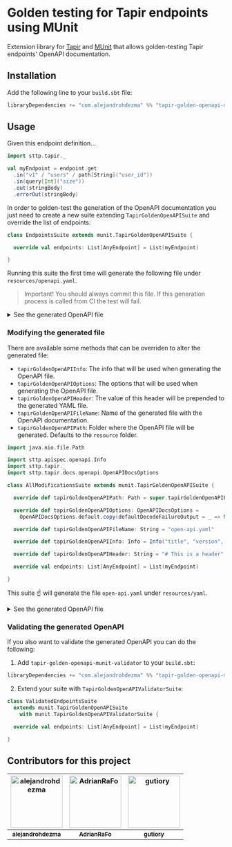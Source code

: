 # Golden testing for Tapir endpoints using MUnit

Extension library for [Tapir](https://github.com/softwaremill/tapir) and [MUnit](https://scalameta.org/munit/) that allows golden-testing Tapir endpoints' OpenAPI documentation.

## Installation

Add the following line to your `build.sbt` file:

```sbt
libraryDependencies += "com.alejandrohdezma" %% "tapir-golden-openapi-munit" % "0.5.0" % Test
```

## Usage

Given this endpoint definition...

```scala
import sttp.tapir._

val myEndpoint = endpoint.get
  .in("v1" / "users" / path[String]("user_id"))
  .in(query[Int]("size"))
  .out(stringBody)
  .errorOut(stringBody)
```

In order to golden-test the generation of the OpenAPI documentation you just need to create a new suite extending `TapirGoldenOpenAPISuite` and override the list of endpoints:

```scala
class EndpointsSuite extends munit.TapirGoldenOpenAPISuite {

  override val endpoints: List[AnyEndpoint] = List(myEndpoint)

}
```

Running this suite the first time will generate the following file under `resources/openapi.yaml`.

> Important! You should always commit this file. If this generation process is called from CI the test will fail.

<details><summary>See the generated OpenAPI file</summary>

```yaml
# This file has been autogenerated, don't try to edit it manually

openapi: 3.0.3
info:
  title: ''
  version: ''
paths:
  /v1/users/{user_id}:
    get:
      operationId: getV1UsersUser_id
      parameters:
      - name: user_id
        in: path
        required: true
        schema:
          type: string
      - name: size
        in: query
        required: true
        schema:
          type: integer
      responses:
        '200':
          description: ''
          content:
            text/plain:
              schema:
                type: string
        '400':
          description: 'Invalid value for: query parameter size'
          content:
            text/plain:
              schema:
                type: string
        default:
          description: ''
          content:
            text/plain:
              schema:
                type: string
```

</details>

### Modifying the generated file

There are available some methods that can be overriden to alter the generated file:

- `tapirGoldenOpenAPIInfo`: The info that will be used when generating the OpenAPI file.
- `tapirGoldenOpenAPIOptions`: The options that will be used when generating the OpenAPI file.
- `tapirGoldenOpenAPIHeader`: The value of this header will be prepended to the generated YAML file.
- `tapirGoldenOpenAPIFileName`: Name of the generated file with the OpenAPI documentation.
- `tapirGoldenOpenAPIPath`: Folder where the OpenAPI file will be generated. Defaults to the `resource` folder.

```scala
import java.nio.file.Path

import sttp.apispec.openapi.Info
import sttp.tapir._
import sttp.tapir.docs.openapi.OpenAPIDocsOptions

class AllModificationsSuite extends munit.TapirGoldenOpenAPISuite {

  override def tapirGoldenOpenAPIPath: Path = super.tapirGoldenOpenAPIPath.resolve("yaml")

  override def tapirGoldenOpenAPIOptions: OpenAPIDocsOptions =
    OpenAPIDocsOptions.default.copy(defaultDecodeFailureOutput = _ => None)

  override def tapirGoldenOpenAPIFileName: String = "open-api.yaml"

  override def tapirGoldenOpenAPIInfo: Info = Info("title", "version", Some("description"))

  override def tapirGoldenOpenAPIHeader: String = "# This is a header"

  override val endpoints: List[AnyEndpoint] = List(myEndpoint)

}
```

This suite :point_up: will generate the file `open-api.yaml` under `resources/yaml`.

<details><summary>See the generated OpenAPI file</summary>

```yaml
# This is a header

openapi: 3.0.3
info:
  title: title
  version: version
  description: description
paths:
  /v1/users/{user_id}:
    get:
      operationId: getV1UsersUser_id
      parameters:
      - name: user_id
        in: path
        required: true
        schema:
          type: string
      - name: size
        in: query
        required: true
        schema:
          type: integer
      responses:
        '200':
          description: ''
          content:
            text/plain:
              schema:
                type: string
        default:
          description: ''
          content:
            text/plain:
              schema:
                type: string
```

</details>

### Validating the generated OpenAPI

If you also want to validate the generated OpenAPI you can do the following:

1. Add `tapir-golden-openapi-munit-validator` to your `build.sbt`:
```sbt
libraryDependencies += "com.alejandrohdezma" %% "tapir-golden-openapi-munit-validator" % "0.5.0" % Test
```
2. Extend your suite with `TapirGoldenOpenAPIValidatorSuite`:
```scala
class ValidatedEndpointsSuite
  extends munit.TapirGoldenOpenAPISuite
    with munit.TapirGoldenOpenAPIValidatorSuite {

  override val endpoints: List[AnyEndpoint] = List(myEndpoint)

}
```

## Contributors for this project

| <a href="https://github.com/alejandrohdezma"><img alt="alejandrohdezma" src="https://avatars.githubusercontent.com/u/9027541?v=4&s=120" width="120px" /></a> | <a href="https://github.com/AdrianRaFo"><img alt="AdrianRaFo" src="https://avatars.githubusercontent.com/u/15971742?v=4&s=120" width="120px" /></a> | <a href="https://github.com/gutiory"><img alt="gutiory" src="https://avatars.githubusercontent.com/u/3316502?v=4&s=120" width="120px" /></a> |
| :--: | :--: | :--: |
| <a href="https://github.com/alejandrohdezma"><sub><b>alejandrohdezma</b></sub></a> | <a href="https://github.com/AdrianRaFo"><sub><b>AdrianRaFo</b></sub></a> | <a href="https://github.com/gutiory"><sub><b>gutiory</b></sub></a> |
